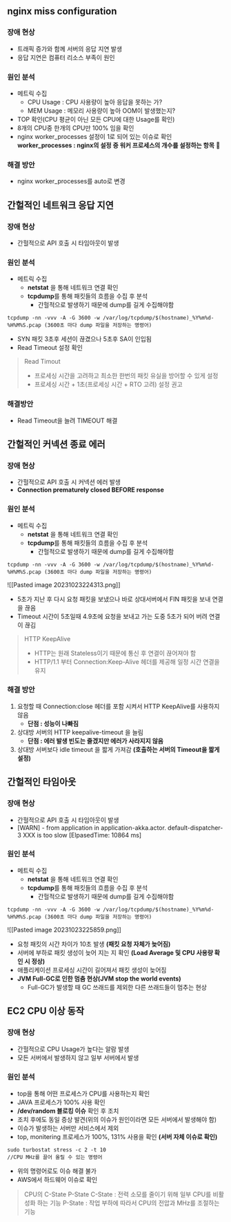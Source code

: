 
## nginx miss configuration
### 장애 현상
-  트래픽 증가와 함께 서버의 응답 지연 발생
-  응답 지연은 컴퓨터 리소스 부족이 원인

### 원인 분석
-  메트릭 수집
	- CPU Usage : CPU 사용량이 높아 응답을 못하는 가?
	- MEM Usage : 메모리 사용량이 높아 OOM이 발생했는지?
- TOP 확인(CPU 평균이 아닌 모든 CPU에 대한 Usage를 확인)
- 8개의 CPU중 한개의 CPU만 100% 임을 확인
- nginx worker_processes 설정이 1로 되어 있는 이슈로 확인
**worker_processes : nginx의 설정 중 워커 프로세스의 개수를 설정하는 항목**

### 해결 방안
- nginx worker_processes를 auto로 변경


## 간헐적인 네트워크 응답 지연
### 장애 현상
- 간헐적으로 API 호출 시 타임아웃이 발생

### 원인 분석
- 메트릭 수집
	- **netstat** 을 통해 네트워크 연결 확인
	- **tcpdump**를 통해 패킷들의 흐름을 수집 후 분석
		- 간헐적으로 발생하기 때문에 dump를 길게 수집해야함
```linux
tcpdump -nn -vvv -A -G 3600 -w /var/log/tcpdump/$(hostname)_%Y%m%d-%H%M%S.pcap (3600초 마다 dump 파일을 저장하는 명령어)
```
- SYN 패킷 3초후 세션이 끊겼으나 5초후 SA이 인입됨
- Read Timeout 설정 확인

>Read Timout
>- 프로세싱 시간을 고려하고 최소한 한번의 패킷 유실을 방어할 수 있게 설정
>- 프로세싱 시간 + 1초(프로세싱 시간 + RTO 고려) 설정 권고

### 해결방안
- Read Timeout을 늘려 TIMEOUT 해결


## 간헐적인 커넥션 종료 에러
### 장애 현상
- 간헐적으로 API 호출 시 커넥션 에러 발생
- **Connection prematurely closed BEFORE response**

### 원인 분석
- 메트릭 수집
	- **netstat** 을 통해 네트워크 연결 확인
	- **tcpdump**를 통해 패킷들의 흐름을 수집 후 분석
		- 간헐적으로 발생하기 때문에 dump를 길게 수집해야함
```linux
tcpdump -nn -vvv -A -G 3600 -w /var/log/tcpdump/$(hostname)_%Y%m%d-%H%M%S.pcap (3600초 마다 dump 파일을 저장하는 명령어)
```
![[Pasted image 20231023224313.png]]
- 5초가 지난 후 다시 요청 패킷을 보냈으나 바로 상대서버에서 FIN 패킷을 보내 연결을 끊음
- Timeout 시간이 5초일때 4.9초에 요청을 보내고 가는 도중 5초가 되어 버려 연결이 끊김

> HTTP KeepAlive
> - HTTP는 원래 Stateless이기 때문에 통신 후 연결이 끊어져야 함
> - HTTP/1.1 부터 Connection:Keep-Alive 헤더를 제공해 일정 시간 연결을 유지

### 해결 방안
1.  요청할 때 Connection:close 헤더를 포함 시켜서 HTTP KeepAlive를 사용하지 않음
	- **단점 : 성능이 나빠짐**
2.  상대방 서버의 HTTP keepalive-timeout 을 늘림
	- **단점 : 에러 발생 빈도는 줄겠지만 에러가 사라지지 않음**
3.  상대방 서버보다 idle timeout 을 짧게 가져감 **(호출하는 서버의 Timeout을 짧게 설정)**


## 간헐적인 타임아웃
### 장애 현상
- 간헐적으로 API 호출 시 타임아웃이 발생
- [WARN] - from application in application-akka.actor. default-dispatcher-3 XXX is too slow [ElpasedTime: 10864 ms]

### 원인 분석
- 메트릭 수집
	- **netstat** 을 통해 네트워크 연결 확인
	- **tcpdump**를 통해 패킷들의 흐름을 수집 후 분석
		- 간헐적으로 발생하기 때문에 dump를 길게 수집해야함
```linux
tcpdump -nn -vvv -A -G 3600 -w /var/log/tcpdump/$(hostname)_%Y%m%d-%H%M%S.pcap (3600초 마다 dump 파일을 저장하는 명령어)
```
![[Pasted image 20231023225859.png]]
- 요청 패킷의 시간 차이가 10초 발생 **(패킷 요청 자체가 늦어짐)**
- 서버에 부하로 패킷 생성이 늦어 지는 지 확인 **(Load Average 및 CPU 사용량 확인 시 정상)**
- 애플리케이션 프로세싱 시간이 길어져서 패킷 생성이 늦어짐
- **JVM Full-GC로 인한 멈춤 현상(JVM stop the world events)**
	- Full-GC가 발생할 때 GC 쓰래드를 제외한 다른 쓰래드들이 멈추는 현상  


## EC2 CPU 이상 동작
### 장애 현상
- 간헐적으로 CPU Usage가 높다는 알람 발생
- 모든 서버에서 발생하지 않고 일부 서버에서 발생

### 원인 분석
- top을 통해 어떤 프로세스가 CPU를 사용하는지 확인 
- JAVA 프로세스가 100% 사용 확인 
- **/dev/random 블로킹 이슈** 확인 후 조치
- 조치 후에도 동일 증상 발견(위의 이슈가 원인이라면 모든 서버에서 발생해야 함)
- 이슈가 발생하는 서버만 서비스에서 제외 
- top, monitering 프로세스가 100%, 131% 사용을 확인 **(서버 자체 이슈로 확인)**
```linux
sudo turbostat stress -c 2 -t 10
//CPU MHz를 끌어 올릴 수 있는 명령어
```
- 위의 명령어로도 이슈 해결 불가
- AWS에서 하드웨어 이슈로 확인

> CPU의 C-State P-State
> C-State : 전력 소모를 줄이기 위해 일부 CPU를 비활성화 하는 기능
> P-State : 작업 부하에 따라서 CPU의 전압과 MHz를 조절하는 기능